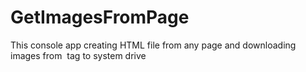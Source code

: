 # GetImagesFromPage
This console app creating HTML file from any page and downloading images from <img> tag to system drive 
